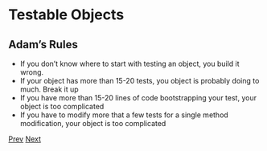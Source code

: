 Testable Objects
================

Adam’s Rules
------------

* If you don’t know where to start with testing an object, you build it wrong.
* If your object has more than 15-20 tests, you object is probably doing to much. Break it up
* If you have more than 15-20 lines of code bootstrapping your test, your object is too complicated
* If you have to modify more that a few tests for a single method modification, your object is too complicated

[Prev](isolate-testing.md) [Next](code-examples.md)